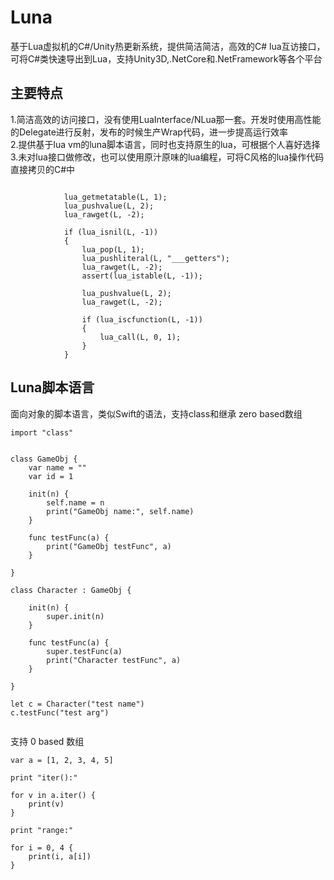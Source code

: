 # Luna
基于Lua虚拟机的C#/Unity热更新系统，提供简洁简洁，高效的C# lua互访接口，可将C#类快速导出到Lua，支持Unity3D,.NetCore和.NetFramework等各个平台

## 主要特点

1.简洁高效的访问接口，没有使用LuaInterface/NLua那一套。开发时使用高性能的Delegate进行反射，发布的时候生产Wrap代码，进一步提高运行效率  
2.提供基于lua vm的luna脚本语言，同时也支持原生的lua，可根据个人喜好选择  
3.未对lua接口做修改，也可以使用原汁原味的lua编程，可将C风格的lua操作代码直接拷贝的C#中  

```

            lua_getmetatable(L, 1);
            lua_pushvalue(L, 2);
            lua_rawget(L, -2);

            if (lua_isnil(L, -1))
            {
                lua_pop(L, 1); 
                lua_pushliteral(L, "___getters");
                lua_rawget(L, -2);
                assert(lua_istable(L, -1));

                lua_pushvalue(L, 2);
                lua_rawget(L, -2);

                if (lua_iscfunction(L, -1))
                {
                    lua_call(L, 0, 1);
                }
            }

```
## Luna脚本语言

面向对象的脚本语言，类似Swift的语法，支持class和继承 zero based数组

```
import "class"


class GameObj {
	var name = ""
	var id = 1

	init(n) {
		self.name = n
		print("GameObj name:", self.name)
	}

	func testFunc(a) {
		print("GameObj testFunc", a)
	}

}

class Character : GameObj {
		
	init(n) {
		super.init(n)
	}

	func testFunc(a) {
		super.testFunc(a)
		print("Character testFunc", a)
	}

}

let c = Character("test name")
c.testFunc("test arg")


```

支持 0 based 数组

```
var a = [1, 2, 3, 4, 5]

print "iter():"

for v in a.iter() {
	print(v)
}

print "range:"

for i = 0, 4 {
	print(i, a[i])
}
```

